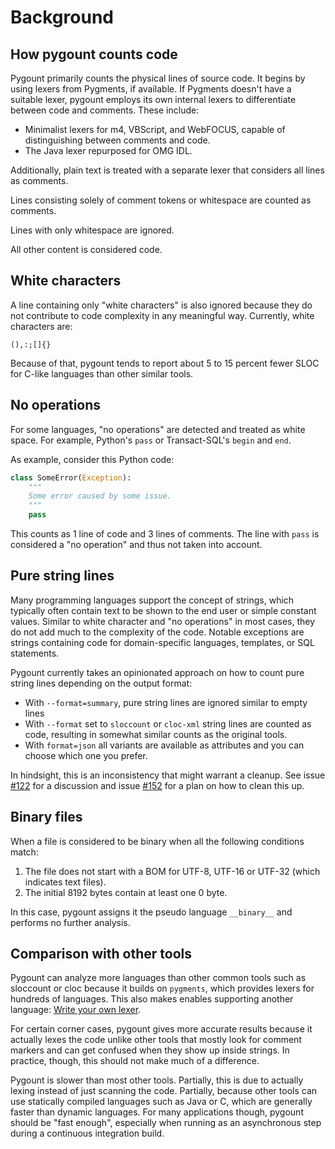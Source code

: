 # Background

## How pygount counts code

Pygount primarily counts the physical lines of source code. It begins by using lexers from Pygments, if available. If Pygments doesn't have a suitable lexer, pygount employs its own internal lexers to differentiate between code and comments. These include:

- Minimalist lexers for m4, VBScript, and WebFOCUS, capable of distinguishing between comments and code.
- The Java lexer repurposed for OMG IDL.

Additionally, plain text is treated with a separate lexer that considers all lines as comments.

Lines consisting solely of comment tokens or whitespace are counted as comments.

Lines with only whitespace are ignored.

All other content is considered code.

## White characters

A line containing only "white characters" is also ignored because they do not contribute to code complexity in any meaningful way. Currently, white characters are:

```
(),:;[]{}
```

Because of that, pygount tends to report about 5 to 15 percent fewer SLOC for C-like languages than other similar tools.

## No operations

For some languages, "no operations" are detected and treated as white space. For example, Python's `pass` or Transact-SQL's `begin` and `end`.

As example, consider this Python code:

```python
class SomeError(Exception):
    """
    Some error caused by some issue.
    """
    pass
```

This counts as 1 line of code and 3 lines of comments. The line with `pass` is considered a "no operation" and thus not taken into account.

## Pure string lines

Many programming languages support the concept of strings, which typically often contain text to be shown to the end user or simple constant values. Similar to white character and "no operations" in most cases, they do not add much to the complexity of the code. Notable exceptions are strings containing code for domain-specific languages, templates, or SQL statements.

Pygount currently takes an opinionated approach on how to count pure string lines depending on the output format:

- With `--format=summary`, pure string lines are ignored similar to empty lines
- With `--format` set to `sloccount` or `cloc-xml` string lines are counted as code, resulting in somewhat similar counts as the original tools.
- With `format=json` all variants are available as attributes and you can choose which one you prefer.

In hindsight, this is an inconsistency that might warrant a cleanup. See issue [#122](https://github.com/roskakori/pygount/issues/122) for a discussion and issue [#152](https://github.com/roskakori/pygount/issues/152) for a plan on how to clean this up.

## Binary files

When a file is considered to be binary when all the following
conditions match:

1. The file does not start with a BOM for UTF-8, UTF-16 or UTF-32 (which indicates text files).
2. The initial 8192 bytes contain at least one 0 byte.

In this case, pygount assigns it the pseudo language `__binary__` and performs no further analysis.

## Comparison with other tools

Pygount can analyze more languages than other common tools such as
sloccount or cloc because it builds on `pygments`, which provides lexers for hundreds of languages. This also makes enables supporting another language: [Write your own
lexer](http://pygments.org/docs/lexerdevelopment/).

For certain corner cases, pygount gives more accurate results because it actually lexes the code unlike other tools that mostly look for comment markers and can get confused when they show up inside strings. In practice, though, this should not make much of a difference.

Pygount is slower than most other tools. Partially, this is due to actually lexing instead of just scanning the code. Partially, because other tools can use statically compiled languages such as Java or C, which are generally faster than dynamic languages. For many applications though, pygount should be "fast enough", especially when running as an asynchronous step during a continuous integration build.
